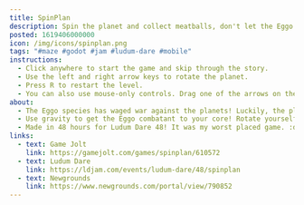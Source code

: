 ```yaml
---
title: SpinPlan
description: Spin the planet and collect meatballs, don't let the Eggo break!
posted: 1619406000000
icon: /img/icons/spinplan.png
tags: "#maze #godot #jam #ludum-dare #mobile"
instructions:
  - Click anywhere to start the game and skip through the story.
  - Use the left and right arrow keys to rotate the planet.
  - Press R to restart the level.
  - You can also use mouse-only controls. Drag one of the arrows on the edges of the screen to rotate the planet, and double click the middle of the screen to restart.
about:
  - The Eggo species has waged war against the planets! Luckily, the planets are benevolent, and decide to help the Eggos get what they want.
  - Use gravity to get the Eggo combatant to your core! Rotate yourself!
  - Made in 48 hours for Ludum Dare 48! It was my worst placed game. :d People didn't like the physics.
links:
  - text: Game Jolt
    link: https://gamejolt.com/games/spinplan/610572
  - text: Ludum Dare
    link: https://ldjam.com/events/ludum-dare/48/spinplan
  - text: Newgrounds
    link: https://www.newgrounds.com/portal/view/790852
---
```

<itch url="https://b-cdn.gamejolt.net/data/games/9/72/610572/files/6087ed1d0885f/index.html"></itch>
